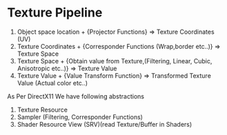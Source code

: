 
# Texture Pipeline
1. Object space location + {Projector Functions} => Texture Coordinates (UV)
2. Texture Coordinates + {Corresponder Functions (Wrap,border etc..)} => Texture Space
3. Texture Space + {Obtain value from Texture,(Filtering, Linear, Cubic, Anisotropic etc..)} => Texture Value 
4. Texture Value + {Value Transform Function} => Transformed Texture Value (Actual color etc..)

As Per DirectX11 We have following abstractions 

1. Texture Resource 
2. Sampler (Filtering, Corresponder Functions)
3. Shader Resource View (SRV)(read Texture/Buffer in Shaders)